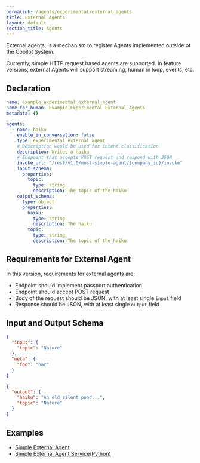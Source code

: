 ```yaml
---
permalink: /agents/experimental/external_agents
title: External Agents
layout: default
section_title: Agents
---
```


External agents, is a mechanism to register Agents implemented outside of the Copilot System.

Currently, simple HTTP request based agents are supported. In feature versions, external Agents will support streaming, human in loop, events, etc.

## Declaration

```yaml
name: example_experimental_external_agent
name_for_human: Example Experimental External Agents
metadata: {}

agents:
  - name: haiku
    enable_in_conversation: false
    type: experimental_external_agent
    # Description would be used for intent classification
    description: Writes a haiku
    # Endpoint that accepts POST request and respond with JSON
    invoke_url: "/rest/v1.0/most-simple-agent/{company_id}/invoke"
    input_schema:
      properties:
        topic:
          type: string
          description: The topic of the haiku
    output_schema:
      type: object
      properties:
        haiku:
          type: string
          description: The haiku
        topic:
          type: string
          description: The topic of the haiku
```

## Requirements for External Agent

In this version, requirements for external agents are:

- Endpoint should implement passport authentication
- Endpoint should accept POST request
- Body of the request should be JSON, with at least single `input` field
- Response should be JSON, with at least single `output` field


## Input and Output Schema

```json
{
  "input": {
    "topic": "Nature"
  },
  "meta": {
    "foo": "bar" 
  }
}
```

```json
{
  "output": {
    "haiku": "An old silent pond...",
    "topic": "Nature"
  }
}
```

## Examples

- [Simple External Agent](../../../services/copilot/contrib_examples/example_experimental_external_agent)
- [Simple External Agent Service(Python)](../../../services/copilot/contrib_examples/example_experimental_external_agent/most-simple-agent)
